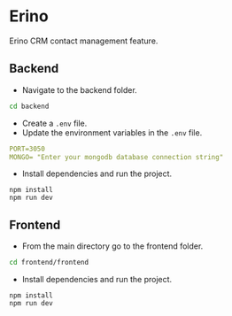 # Erino
Erino CRM contact management feature.

## Backend
- Navigate to the backend folder.
```bash
cd backend
```
- Create a `.env` file.
- Update the environment variables in the `.env` file.
```YAML
PORT=3050
MONGO= "Enter your mongodb database connection string"
```
- Install dependencies and run the project.
```npm
npm install
npm run dev
```
## Frontend
- From the main directory go to the frontend folder.
```bash
cd frontend/frontend
```
- Install dependencies and run the project.
```npm
npm install
npm run dev
```
